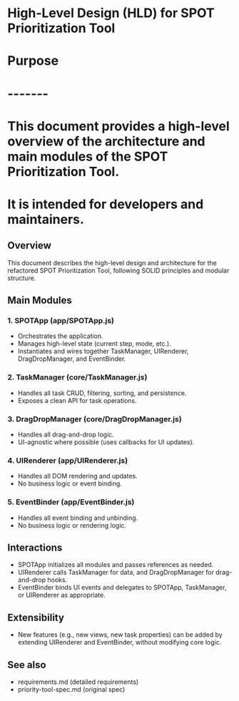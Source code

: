 # High-Level Design (HLD) for SPOT Prioritization Tool

# Purpose
# -------
# This document provides a high-level overview of the architecture and main modules of the SPOT Prioritization Tool.
# It is intended for developers and maintainers.

## Overview

This document describes the high-level design and architecture for the refactored SPOT Prioritization Tool, following SOLID principles and modular structure.

## Main Modules

### 1. SPOTApp (app/SPOTApp.js)

- Orchestrates the application.
- Manages high-level state (current step, mode, etc.).
- Instantiates and wires together TaskManager, UIRenderer, DragDropManager, and EventBinder.

### 2. TaskManager (core/TaskManager.js)

- Handles all task CRUD, filtering, sorting, and persistence.
- Exposes a clean API for task operations.

### 3. DragDropManager (core/DragDropManager.js)

- Handles all drag-and-drop logic.
- UI-agnostic where possible (uses callbacks for UI updates).

### 4. UIRenderer (app/UIRenderer.js)

- Handles all DOM rendering and updates.
- No business logic or event binding.

### 5. EventBinder (app/EventBinder.js)

- Handles all event binding and unbinding.
- No business logic or rendering logic.

## Interactions

- SPOTApp initializes all modules and passes references as needed.
- UIRenderer calls TaskManager for data, and DragDropManager for drag-and-drop hooks.
- EventBinder binds UI events and delegates to SPOTApp, TaskManager, or UIRenderer as appropriate.

## Extensibility

- New features (e.g., new views, new task properties) can be added by extending UIRenderer and EventBinder, without modifying core logic.

## See also

- requirements.md (detailed requirements)
- priority-tool-spec.md (original spec)
